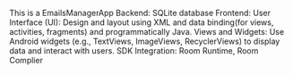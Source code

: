 This is a EmailsManagerApp
Backend: 
 SQLite database 
Frontend: 
User Interface (UI): Design and layout using XML and data binding(for views, activities, fragments) and programmatically Java. 
Views and Widgets: Use Android widgets (e.g., TextViews, ImageViews, RecyclerViews) to display data and interact with users. 
SDK Integration: Room Runtime, Room Complier
